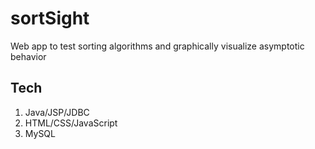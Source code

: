 # sortSight
Web app to test sorting algorithms and graphically visualize asymptotic behavior

## Tech
1. Java/JSP/JDBC
2. HTML/CSS/JavaScript
3. MySQL

